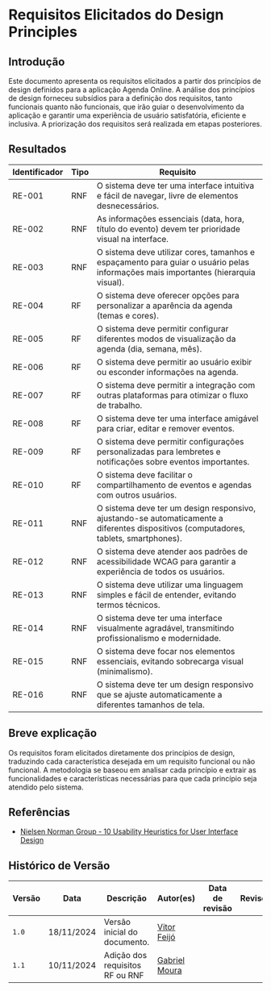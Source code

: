 # Requisitos Elicitados do Design Principles

## Introdução

Este documento apresenta os requisitos elicitados a partir dos princípios de design definidos para a aplicação Agenda Online. A análise dos princípios de design forneceu subsídios para a definição dos requisitos, tanto funcionais quanto não funcionais, que irão guiar o desenvolvimento da aplicação e garantir uma experiência de usuário satisfatória, eficiente e inclusiva.  A priorização dos requisitos será realizada em etapas posteriores.

## Resultados

| Identificador | Tipo | Requisito                                                                                                                      |
|-----------------|------|-------------------------------------------------------------------------------------------------------------------------------|
| RE-001          | RNF  | O sistema deve ter uma interface intuitiva e fácil de navegar, livre de elementos desnecessários.                             |
| RE-002          | RNF  | As informações essenciais (data, hora, título do evento) devem ter prioridade visual na interface.                                |
| RE-003          | RNF  | O sistema deve utilizar cores, tamanhos e espaçamento para guiar o usuário pelas informações mais importantes (hierarquia visual).          |
| RE-004          | RF   | O sistema deve oferecer opções para personalizar a aparência da agenda (temas e cores).                                       |
| RE-005          | RF   | O sistema deve permitir configurar diferentes modos de visualização da agenda (dia, semana, mês).                                      |
| RE-006          | RF   | O sistema deve permitir ao usuário exibir ou esconder informações na agenda.                                                         |
| RE-007          | RF   | O sistema deve permitir a integração com outras plataformas para otimizar o fluxo de trabalho.                                         |
| RE-008          | RF   | O sistema deve ter uma interface amigável para criar, editar e remover eventos.                                                  |
| RE-009          | RF   | O sistema deve permitir configurações personalizadas para lembretes e notificações sobre eventos importantes.                           |
| RE-010          | RF   | O sistema deve facilitar o compartilhamento de eventos e agendas com outros usuários.                                                 |
| RE-011          | RNF  | O sistema deve ter um design responsivo, ajustando-se automaticamente a diferentes dispositivos (computadores, tablets, smartphones). |
| RE-012          | RNF  | O sistema deve atender aos padrões de acessibilidade WCAG para garantir a experiência de todos os usuários.                              |
| RE-013          | RNF  | O sistema deve utilizar uma linguagem simples e fácil de entender, evitando termos técnicos.                                           |
| RE-014          | RNF  | O sistema deve ter uma interface visualmente agradável, transmitindo profissionalismo e modernidade.                                   |
| RE-015          | RNF  | O sistema deve focar nos elementos essenciais, evitando sobrecarga visual (minimalismo).                                              |
| RE-016          | RNF  | O sistema deve ter um design responsivo que se ajuste automaticamente a diferentes tamanhos de tela.                                       |

## Breve explicação

Os requisitos foram elicitados diretamente dos princípios de design, traduzindo cada característica desejada em um requisito funcional ou não funcional. A metodologia se baseou em analisar cada princípio e extrair as funcionalidades e características necessárias para que cada princípio seja atendido pelo sistema.

## Referências

- [Nielsen Norman Group - 10 Usability Heuristics for User Interface Design](https://www.nngroup.com/articles/ten-usability-heuristics/)

## Histórico de Versão

| Versão | Data       | Descrição                                                              | Autor(es)                                      | Data de revisão | Revisor(es) |
|--------|------------|--------------------------------------------------------------------------|-------------------------------------------------|-----------------|-------------|
| `1.0`  | 18/11/2024  | Versão inicial do documento.                                         | [Vitor Feijó](https://github.com/vitorfleonardo) |                 |             |
|`1.1` | 10/11/2024  | Adição dos requisitos RF ou RNF | [Gabriel Moura](https://github.com/thegm445) |  |  |

